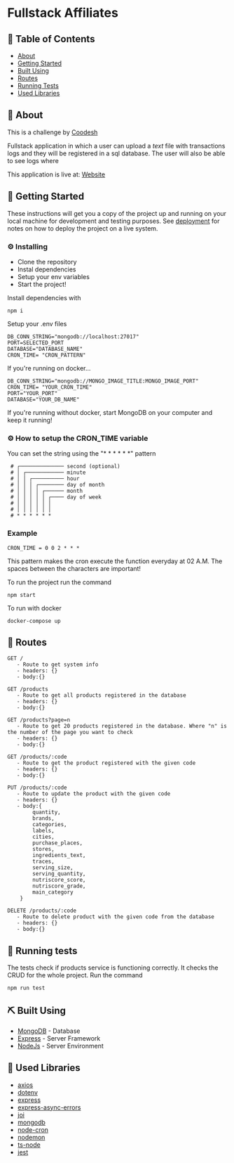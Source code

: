 # Fullstack Affiliates

## 📝 Table of Contents

- [About](#about)
- [Getting Started](#getting_started)
- [Built Using](#built_using)
- [Routes](#routes)
- [Running Tests](#tests)
- [Used Libraries](#libraries)

## 📖 About <a name = "about"></a>

This is a challenge by [Coodesh](https://coodesh.com/)

Fullstack application in which a user can upload a *text* file with transactions logs and they will be registered in a sql database. The user will also be able to see logs where 

This application is live at:
[Website](https://open-food-facts-api.onrender.com)

## 🏁 Getting Started <a name = "getting_started"></a>

These instructions will get you a copy of the project up and running on your local machine for development and testing purposes. See [deployment](#deployment) for notes on how to deploy the project on a live system.

### ⚙️ Installing

- Clone the repository
- Instal dependencies
- Setup your env variables
- Start the project!

Install dependencies with

```
npm i
```

Setup your .env files

```
DB_CONN_STRING="mongodb://localhost:27017"
PORT=SELECTED_PORT
DATABASE="DATABASE_NAME"
CRON_TIME= "CRON_PATTERN"
```

If you're running on docker...

```
DB_CONN_STRING="mongodb://MONGO_IMAGE_TITLE:MONGO_IMAGE_PORT"
CRON_TIME= "YOUR_CRON_TIME"
PORT="YOUR_PORT"
DATABASE="YOUR_DB_NAME"
```

If you're running without docker, start MongoDB on your computer and keep it running!

### ⚙️ How to setup the CRON_TIME variable

You can set the string using the "\* \* \* \* \* \*" pattern

```
 # ┌────────────── second (optional)
 # │ ┌──────────── minute
 # │ │ ┌────────── hour
 # │ │ │ ┌──────── day of month
 # │ │ │ │ ┌────── month
 # │ │ │ │ │ ┌──── day of week
 # │ │ │ │ │ │
 # │ │ │ │ │ │
 # * * * * * *
```

### Example

```
CRON_TIME = 0 0 2 * * *
```

This pattern makes the cron execute the function everyday at 02 A.M. The spaces between the characters are important!

To run the project run the command

```
npm start
```

To run with docker

```
docker-compose up
```

## 🚀 Routes <a name = "routes"></a>

```
GET /
   - Route to get system info
   - headers: {}
   - body:{}
```

```
GET /products
   - Route to get all products registered in the database
   - headers: {}
   - body:{}
```

```
GET /products?page=n
   - Route to get 20 products registered in the database. Where "n" is the number of the page you want to check
   - headers: {}
   - body:{}
```

```
GET /products/:code
   - Route to get the product registered with the given code
   - headers: {}
   - body:{}
```

```
PUT /products/:code
   - Route to update the product with the given code
   - headers: {}
   - body:{
        quantity,
        brands,
        categories,
        labels,
        cities,
        purchase_places,
        stores,
        ingredients_text,
        traces,
        serving_size,
        serving_quantity,
        nutriscore_score,
        nutriscore_grade,
        main_category
    }
```

```
DELETE /products/:code
   - Route to delete product with the given code from the database
   - headers: {}
   - body:{}
```

## 🔧 Running tests <a name = "tests"></a>

The tests check if products service is functioning correctly. It checks the CRUD for the whole project. Run the command

```
npm run test
```

## ⛏️ Built Using <a name = "built_using"></a>

- [MongoDB](https://www.mongodb.com/) - Database
- [Express](https://expressjs.com/) - Server Framework
- [NodeJs](https://nodejs.org/en/) - Server Environment

## 📕 Used Libraries <a name = "libraries"></a>

- [axios](https://www.npmjs.com/package/axios)
- [dotenv](https://www.npmjs.com/package/dotenv)
- [express](https://www.npmjs.com/package/express)
- [express-async-errors](https://www.npmjs.com/package/express-async-errors)
- [joi](https://www.npmjs.com/package/joi)
- [mongodb](https://www.npmjs.com/package/mongodb)
- [node-cron](https://www.npmjs.com/package/node-cron)
- [nodemon](https://www.npmjs.com/package/nodemon)
- [ts-node](https://www.npmjs.com/package/ts-node)
- [jest](https://www.npmjs.com/package/jest)
